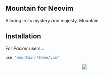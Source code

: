 ## Mountain for Neovim
Alluring in its mystery and majesty. Mountain.

## Installation
For *Packer* users...
```lua
use 'mountain-theme/vim'
```

<p align="center">
<a href="https://github.com/mountain-theme/Mountain"><img src="https://img.shields.io/static/v1?label=Powered%20By&message=Mountain&color=9ec49f&style=for-the-badge&labelColor=0f0f0f"></a>
</p>
